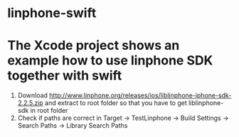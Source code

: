 # linphone-swift

The Xcode project shows an example how to use linphone SDK together with swift
====================

1. Download http://www.linphone.org/releases/ios/liblinphone-iphone-sdk-2.2.5.zip and extract to root folder so that you have to get liblinphone-sdk in root folder
2. Check if paths are correct in Target -> TestLinphone -> Build Settings -> Search Paths -> Library Search Paths